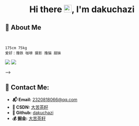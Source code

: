 <!-- ![women dot code be]() -->

<!-- 标题 + 个人描述, emoji 取自: http://emojihomepage.com -->

<p align="center">
  <h1 height="200px" align="center">
    Hi there <img src="https://cdn.jsdelivr.net/gh/MaleWeb/picture/images/techblog/hi.gif" width="25">, I'm dakuchazi

<!-- 
## ⭐️ My GitHub Stats
-->

<!-- <img align="center" alt="guokaigdg's github stats" src="https://github-readme-stats.vercel.app/api?username=guokaigdg&show_icons=true&theme=tokyonight&count_private=true"> 
<img width="227" alt="hello!" align="left" src="https://media1.tenor.com/images/72c9b849aa10b222371ebb99a6b1896a/tenor.gif"/> 
-->


<!-- 关于我 -->

## 🎉 About Me

<br />

    175cm 75kg
    爱好：撸铁 咖啡 摄影 撸猫 甜妹



<!-- 

## 🚌 My GitHub Contributions

-->



<!-- 

<!--![](https://raw.githubusercontent.com/guokaigdg/githubSNK/output/github-contribution-grid-snake.svg)  -->

![](https://github-readme-stats.vercel.app/api?username=guokaigdg&theme=tokyonight&hide_border=false&include_all_commits=true&count_private=false)
![](https://github-readme-streak-stats.herokuapp.com/?user=guokaigdg&theme=tokyonight&hide_border=false)



-->

## 💬 Contact Me:

- **📬 Email:** [2320818066@qq.com](230818066@qq.com)
- **🚀 CSDN:** [大苦茶籽](https://blog.csdn.net/x2320818066)
- **🐙 Github:** [dakuchazi](https://github.com/dakuchazi)  
- **💰 掘金:** [大苦茶籽](https://juejin.cn/user/3057075796054328)
